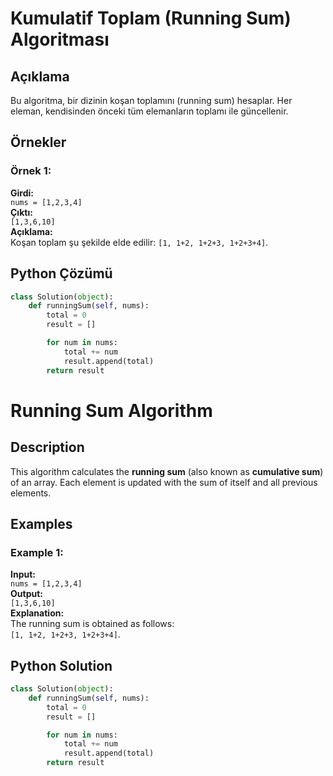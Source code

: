 # Kumulatif Toplam (Running Sum) Algoritması

## Açıklama
Bu algoritma, bir dizinin koşan toplamını (running sum) hesaplar. Her eleman, kendisinden önceki tüm elemanların toplamı ile güncellenir.

## Örnekler

### Örnek 1:
**Girdi:**  
`nums = [1,2,3,4]`  
**Çıktı:**  
`[1,3,6,10]`  
**Açıklama:**  
Koşan toplam şu şekilde elde edilir: `[1, 1+2, 1+2+3, 1+2+3+4]`.


## Python Çözümü

```python
class Solution(object):
    def runningSum(self, nums):
        total = 0
        result = []

        for num in nums:
            total += num
            result.append(total)
        return result 

``` 

# Running Sum Algorithm

## Description
This algorithm calculates the **running sum** (also known as **cumulative sum**) of an array. Each element is updated with the sum of itself and all previous elements.

## Examples

### Example 1:
**Input:**  
`nums = [1,2,3,4]`  
**Output:**  
`[1,3,6,10]`  
**Explanation:**  
The running sum is obtained as follows:  
`[1, 1+2, 1+2+3, 1+2+3+4]`.



## Python Solution

```python
class Solution(object):
    def runningSum(self, nums):
        total = 0
        result = []

        for num in nums:
            total += num
            result.append(total)
        return result



